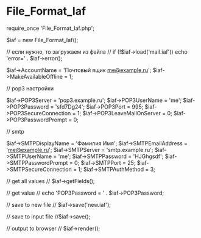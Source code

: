 # File_Format_Iaf

require_once 'File_Format_Iaf.php';

$iaf = new File_Format_Iaf();

// если нужно, то загружаем из файла // if (!$iaf->load('mail.iaf')) echo 'error=' . $iaf->error();

$iaf->AccountName = 'Почтовый ящик me@example.ru'; $iaf->MakeAvailableOffline = 1;

// pop3 настройки

$iaf->POP3Server = 'pop3.example.ru'; $iaf->POP3UserName = 'me'; $iaf->POP3Password = 'sfd7Dg24'; $iaf->POP3Port = 995; $iaf->POP3SecureConnection = 1; $iaf->POP3LeaveMailOnServer = 0; $iaf->POP3PasswordPrompt = 0;

// smtp

$iaf->SMTPDisplayName = 'Фамилия Имя'; $iaf->SMTPEmailAddress = 'me@example.ru'; $iaf->SMTPServer = 'smtp.example.ru'; $iaf->SMTPUserName = 'me'; $iaf->SMTPPassword = 'HJGhgsdf'; $iaf->SMTPPasswordPrompt = 0; $iaf->SMTPPort = 25; $iaf->SMTPSecureConnection = 1; $iaf->SMTPAuthMethod = 3;

// get all values // $iaf->getFields();

// get value // echo 'POP3Password = ' . $iaf->POP3Password;

// save to new file // $iaf->save('new.iaf');

// save to input file //$iaf->save();

// output to browser // $iaf->render();

